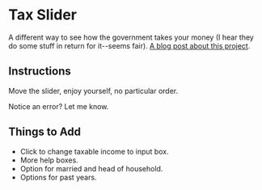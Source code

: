 Tax Slider
==========
A different way to see how the government takes your money (I hear they do some stuff in return for
it--seems fair). [A blog post about this project]().

Instructions
-----------
Move the slider, enjoy yourself, no particular order.

Notice an error? Let me know.

Things to Add
-------------
* Click to change taxable income to input box.
* More help boxes.
* Option for married and head of household.
* Options for past years.
